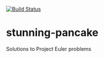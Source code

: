 [![Build Status](https://travis-ci.org/cmccandless/stunning-pancake.svg?branch=master)](https://travis-ci.org/cmccandless/stunning-pancake)

# stunning-pancake
Solutions to Project Euler problems
